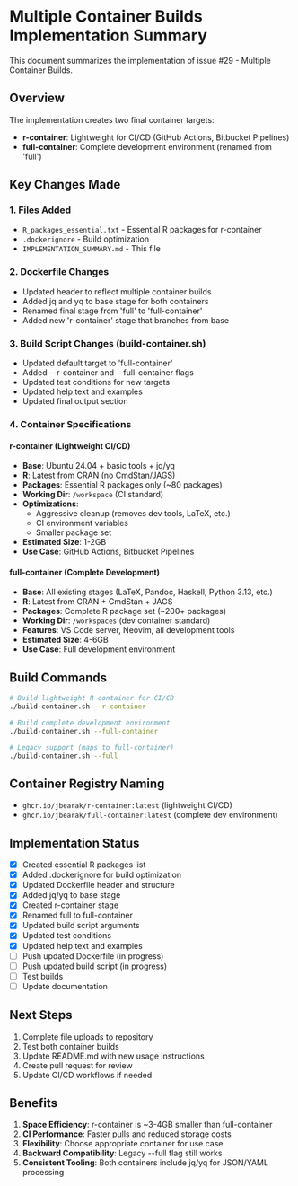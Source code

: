 # Multiple Container Builds Implementation Summary

This document summarizes the implementation of issue #29 - Multiple Container Builds.

## Overview

The implementation creates two final container targets:
- **r-container**: Lightweight for CI/CD (GitHub Actions, Bitbucket Pipelines)
- **full-container**: Complete development environment (renamed from 'full')

## Key Changes Made

### 1. Files Added
- `R_packages_essential.txt` - Essential R packages for r-container
- `.dockerignore` - Build optimization
- `IMPLEMENTATION_SUMMARY.md` - This file

### 2. Dockerfile Changes
- Updated header to reflect multiple container builds
- Added jq and yq to base stage for both containers
- Renamed final stage from 'full' to 'full-container'
- Added new 'r-container' stage that branches from base

### 3. Build Script Changes (build-container.sh)
- Updated default target to 'full-container'
- Added --r-container and --full-container flags
- Updated test conditions for new targets
- Updated help text and examples
- Updated final output section

### 4. Container Specifications

#### r-container (Lightweight CI/CD)
- **Base**: Ubuntu 24.04 + basic tools + jq/yq
- **R**: Latest from CRAN (no CmdStan/JAGS)
- **Packages**: Essential R packages only (~80 packages)
- **Working Dir**: `/workspace` (CI standard)
- **Optimizations**: 
  - Aggressive cleanup (removes dev tools, LaTeX, etc.)
  - CI environment variables
  - Smaller package set
- **Estimated Size**: 1-2GB
- **Use Case**: GitHub Actions, Bitbucket Pipelines

#### full-container (Complete Development)
- **Base**: All existing stages (LaTeX, Pandoc, Haskell, Python 3.13, etc.)
- **R**: Latest from CRAN + CmdStan + JAGS
- **Packages**: Complete R package set (~200+ packages)
- **Working Dir**: `/workspaces` (dev container standard)
- **Features**: VS Code server, Neovim, all development tools
- **Estimated Size**: 4-6GB
- **Use Case**: Full development environment

## Build Commands

```bash
# Build lightweight R container for CI/CD
./build-container.sh --r-container

# Build complete development environment
./build-container.sh --full-container

# Legacy support (maps to full-container)
./build-container.sh --full
```

## Container Registry Naming

- `ghcr.io/jbearak/r-container:latest` (lightweight CI/CD)
- `ghcr.io/jbearak/full-container:latest` (complete dev environment)

## Implementation Status

- [x] Created essential R packages list
- [x] Added .dockerignore for build optimization
- [x] Updated Dockerfile header and structure
- [x] Added jq/yq to base stage
- [x] Created r-container stage
- [x] Renamed full to full-container
- [x] Updated build script arguments
- [x] Updated test conditions
- [x] Updated help text and examples
- [ ] Push updated Dockerfile (in progress)
- [ ] Push updated build script (in progress)
- [ ] Test builds
- [ ] Update documentation

## Next Steps

1. Complete file uploads to repository
2. Test both container builds
3. Update README.md with new usage instructions
4. Create pull request for review
5. Update CI/CD workflows if needed

## Benefits

1. **Space Efficiency**: r-container is ~3-4GB smaller than full-container
2. **CI Performance**: Faster pulls and reduced storage costs
3. **Flexibility**: Choose appropriate container for use case
4. **Backward Compatibility**: Legacy --full flag still works
5. **Consistent Tooling**: Both containers include jq/yq for JSON/YAML processing